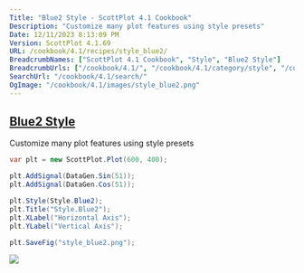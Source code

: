 ```yaml
---
Title: "Blue2 Style - ScottPlot 4.1 Cookbook"
Description: "Customize many plot features using style presets"
Date: 12/11/2023 8:13:09 PM
Version: ScottPlot 4.1.69
URL: /cookbook/4.1/recipes/style_blue2/
BreadcrumbNames: ["ScottPlot 4.1 Cookbook", "Style", "Blue2 Style"]
BreadcrumbUrls: ["/cookbook/4.1/", "/cookbook/4.1/category/style", "/cookbook/4.1/recipes/style_blue2/"]
SearchUrl: "/cookbook/4.1/search/"
OgImage: "/cookbook/4.1/images/style_blue2.png"
---
```


<h2><a id='blue2-style' href='/cookbook/4.1/recipes/style_blue2/'>Blue2 Style</a></h2>

Customize many plot features using style presets

```cs
var plt = new ScottPlot.Plot(600, 400);

plt.AddSignal(DataGen.Sin(51));
plt.AddSignal(DataGen.Cos(51));

plt.Style(Style.Blue2);
plt.Title("Style.Blue2");
plt.XLabel("Horizontal Axis");
plt.YLabel("Vertical Axis");

plt.SaveFig("style_blue2.png");
```

<img src='../../images/style_blue2.png' class='d-block mx-auto my-5' />


